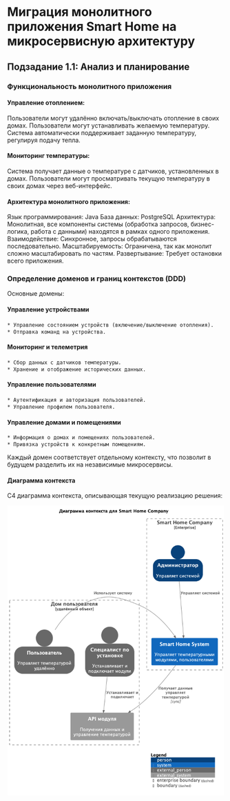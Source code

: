 # Миграция монолитного приложения Smart Home на микросервисную архитектуру

## Подзадание 1.1: Анализ и планирование

### Функциональность монолитного приложения

#### Управление отоплением:
Пользователи могут удалённо включать/выключать отопление в своих домах.
Пользователи могут устанавливать желаемую температуру.
Система автоматически поддерживает заданную температуру, регулируя подачу тепла.

#### Мониторинг температуры:
Система получает данные о температуре с датчиков, установленных в домах.
Пользователи могут просматривать текущую температуру в своих домах через веб-интерфейс.

#### Архитектура монолитного приложения:
Язык программирования: Java
База данных: PostgreSQL
Архитектура: Монолитная, все компоненты системы (обработка запросов, бизнес-логика, работа с данными) находятся в рамках одного приложения.
Взаимодействие: Синхронное, запросы обрабатываются последовательно.
Масштабируемость: Ограничена, так как монолит сложно масштабировать по частям.
Развертывание: Требует остановки всего приложения.

### Определение доменов и границ контекстов (DDD)

Основные домены:

#### Управление устройствами
	* Управление состоянием устройств (включение/выключение отопления).
	* Отправка команд на устройства.
#### Мониторинг и телеметрия
	* Сбор данных с датчиков температуры.
	* Хранение и отображение исторических данных.
#### Управление пользователями
	* Аутентификация и авторизация пользователей.
	* Управление профилем пользователя.
#### Управление домами и помещениями
	* Информация о домах и помещениях пользователей.
	* Привязка устройств к конкретным помещениям.

Каждый домен соответствует отдельному контексту, что позволит в будущем разделить их на независимые микросервисы.

#### Диаграмма контекста
C4 диаграмма контекста, описывающая текущую реализацию решения:

![context diagram](https://github.com/denrzv/yp-architecture-sprint-3/blob/cb3b70a0583f571515778c7eedbdb4905a47a15b/diagrams/section-1-1/c4_context.png)
